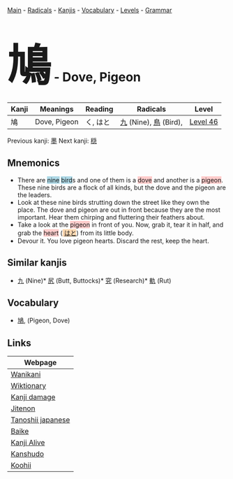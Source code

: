<style> bigfont {font-size: 100px}</style>
[Main](../index.md) -
[Radicals](../radicals.md) -
[Kanjis](../kanjis.md) -
[Vocabulary](../vocabulary.md) -
[Levels](../levels.md) -
[Grammar](../grammar.md)
# <bigfont> 鳩</bigfont> - Dove, Pigeon 

| Kanji | Meanings | Reading | Radicals | Level |
| --- | --- | --- | --- | --- |
| 鳩 | Dove, Pigeon | く, はと | [九](../radicals/九.md) (Nine), [鳥](../radicals/鳥.md) (Bird),  | [Level 46](../levels/wk_level46.md) |

Previous kanji: [墨](墨.md) Next kanji: [穏](穏.md) 

## Mnemonics
 * There are <span style="background-color:#ADD8E6"> nine</span> <span style="background-color:#ADD8E6"> bird</span>s and one of them is a <span style="background-color:#ffcccb"> dove</span> and another is a <span style="background-color:#ffcccb"> pigeon</span>. These nine birds are a flock of all kinds, but the dove and the pigeon are the leaders.
* Look at these nine birds strutting down the street like they own the place. The dove and pigeon are out in front because they are the most important. Hear them chirping and fluttering their feathers about.
* Take a look at the <span style="background-color:#ffcccb"> pigeon</span> in front of you. Now, grab it, tear it in half, and grab the <span style="background-color:#ffcccb"> heart</span> (<span style="background-color:#fed8b1"> [はと](https://jisho.org/search/はと)</span>) from its little body. 
* Devour it. You love pigeon hearts. Discard the rest, keep the heart.


## Similar kanjis
 * [九](九.md) (Nine)* [尻](尻.md) (Butt, Buttocks)* [究](究.md) (Research)* [軌](軌.md) (Rut)


## Vocabulary
 * [鳩](../vocabulary/鳩.md), (Pigeon, Dove)



## Links 

| Webpage |
| --- |
| [Wanikani          ](https://www.wanikani.com/kanji/鳩) |
| [Wiktionary        ](https://en.wiktionary.org/wiki/鳩) |
| [Kanji damage      ](http://www.kanjidamage.com/kanji/search?utf8=✓&q=鳩) |
| [Jitenon           ](https://jitenon.com/kanji/鳩) |
| [Tanoshii japanese ](https://www.tanoshiijapanese.com/dictionary/kanji.cfm?k=鳩) |
| [Baike             ](https://baike.baidu.com/item/鳩) |
| [Kanji Alive       ](https://app.kanjialive.com/鳩) |
| [Kanshudo          ](https://www.kanshudo.com/searchmn?q=鳩) |
| [Koohii            ](https://kanji.koohii.com/study/kanji/鳩) |
